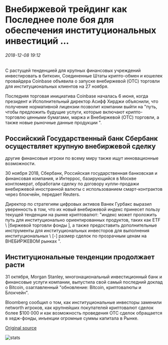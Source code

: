 # Внебиржевой трейдинг как Последнее поле боя для обеспечения институциональных инвестиций ...

###### 2018-12-08 19:12

С растущей тенденцией для крупных финансовых учреждений инвестировать в биткоин, Соединенные Штаты крипто-обмен и кошелек провайдера Coinbase объявила о запуске внебиржевой (OTC) торговли для институциональных клиентов на 27 ноября.

Последняя торговая инициатива Coinbase началась 6 июня, когда президент и Исполнительный директор Асифф Хирджи объяснили, что получение нормативной лицензии позволит компании выйти на "путь, чтобы предложить будущие услуги, которые включают крипто-торговлю ценными бумагами, маржа и Внебиржевой (OTC) торговли, а также новые рыночные данные продукции ".

## Российский Государственный банк Сбербанк осуществляет крупную внебиржевой сделку

другие финансовые игроки по всему миру также ищут инновационные возможности.

30 ноября 2018, Сбербанк, Российская государственная банковская и финансовая компания, и Интеррос, базирующийся в Москве конгломерат, обработали сделку по договору купли-продажи внебиржевой иностранной валюты с использованием смарт-контрактов через блокчейн, передает Reuters.

Директор по стратегиям цифровых активов Ванек Гурбакс выразил уверенность в том, что их новый внебиржевой индекс принесет пользу текущей тенденции на рынке криптовалют: "индекс может проложить путь для институционально ориентированных продуктов, таких как ETF \ [биржевой торговли фонды \], а также предоставить дополнительные инструменты для институциональных инвесторов для выполнения институциональных \ [-\] размер сделок по прозрачным ценам на ВНЕБИРЖЕВОМ рынках ".

## Институциональные тенденции продолжает расти

31 октября, Morgan Stanley, многонациональный инвестиционный банк и финансовые услуги компании, выпустила свой самый последний доклад о Bitcoin, озаглавленный "обновление: Bitcoin, криптовалюты и Блокчейн".

Bloomberg сообщил о том, как институциональные инвесторы заменили networth игроков, как крупнейших покупателей криптовалют сделок более $100 000 и как возможность проведения OTC сделок обращается в хедж-фонды, инъекции огромные суммы капитала в Рынке.

[Original source](https://cointelegraph.com/news/over-the-counter-trading-as-the-latest-battleground-to-secure-institutional-investment)

![stats](https://c.statcounter.com/11760860/0/a89fa40b/1/ "stats")